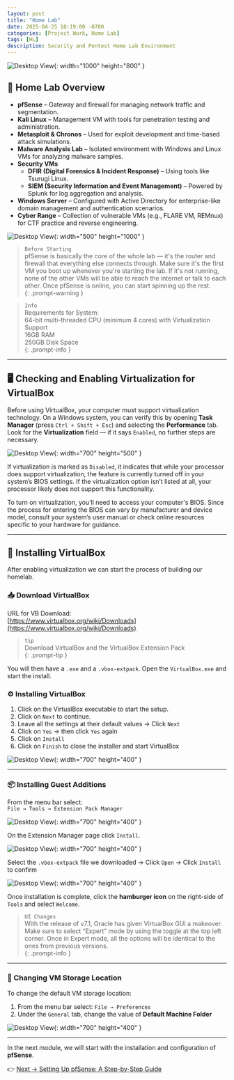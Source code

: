 ```yaml
---
layout: post
title: "Home Lab"
date: 2025-04-25 10:19:00 -0700
categories: [Project Work, Home Lab]
tags: [HL]
description: Security and Pentest Home Lab Environment
---
```


![Desktop View](/assets/img/HomeLab/Homelab-1.png){: width="1000" height="800" }

## 🧭 Home Lab Overview 

- **pfSense** – Gateway and firewall for managing network traffic and segmentation.  
- **Kali Linux** – Management VM with tools for penetration testing and administration.  
- **Metasploit & Chronos** – Used for exploit development and time-based attack simulations.  
- **Malware Analysis Lab** – Isolated environment with Windows and Linux VMs for analyzing malware samples.  
- **Security VMs**
  - **DFIR (Digital Forensics & Incident Response)** – Using tools like Tsurugi Linux.  
  - **SIEM (Security Information and Event Management)** – Powered by Splunk for log aggregation and analysis.  
- **Windows Server** – Configured with Active Directory for enterprise-like domain management and authentication scenarios.  
- **Cyber Range** – Collection of vulnerable VMs (e.g., FLARE VM, REMnux) for CTF practice and reverse engineering.  

![Desktop View](/assets/img/HomeLab/Diagram3.png){: width="500" height="1000" }

> `Before Starting`  
> pfSense is basically the core of the whole lab — it's the router and firewall that everything else connects through. Make sure it's the first VM you boot up whenever you're starting the lab. If it's not running, none of the other VMs will be able to reach the internet or talk to each other. Once pfSense is online, you can start spinning up the rest.  
{: .prompt-warning }

> `Info`  
> Requirements for System:  
> 64-bit multi-threaded CPU (minimum 4 cores) with Virtualization Support  
> 16GB RAM  
> 250GB Disk Space  
{: .prompt-info }

---

## 🖥️ Checking and Enabling Virtualization for VirtualBox

Before using VirtualBox, your computer must support virtualization technology. On a Windows system, you can verify this by opening **Task Manager** (press `Ctrl + Shift + Esc`) and selecting the **Performance** tab. Look for the **Virtualization** field — if it says `Enabled`, no further steps are necessary.

![Desktop View](/assets/img/HomeLab/TM.png){: width="700" height="500" }

If virtualization is marked as `Disabled`, it indicates that while your processor does support virtualization, the feature is currently turned off in your system’s BIOS settings. If the virtualization option isn’t listed at all, your processor likely does not support this functionality.

To turn on virtualization, you’ll need to access your computer's BIOS. Since the process for entering the BIOS can vary by manufacturer and device model, consult your system’s user manual or check online resources specific to your hardware for guidance.

---

## 💽 Installing VirtualBox

After enabling virtualization we can start the process of building our homelab.

### 📥 Download VirtualBox

URL for VB Download:  
[https://www.virtualbox.org/wiki/Downloads](https://www.virtualbox.org/wiki/Downloads)

> `tip`  
> Download VirtualBox and the VirtualBox Extension Pack  
{: .prompt-tip }

You will then have a `.exe` and a `.vbox-extpack`. Open the `VirtualBox.exe` and start the install.

### ⚙️ Installing VirtualBox

1. Click on the VirtualBox executable to start the setup.  
2. Click on `Next` to continue.  
3. Leave all the settings at their default values → Click `Next`  
4. Click on `Yes` → then click `Yes` again  
5. Click on `Install`  
6. Click on `Finish` to close the installer and start VirtualBox  

![Desktop View](/assets/img/HomeLab/HL-1.png){: width="700" height="400" }

---

### 📦 Installing Guest Additions

From the menu bar select:  
`File → Tools → Extension Pack Manager`

![Desktop View](/assets/img/HomeLab/HL-2.png){: width="700" height="400" }

On the Extension Manager page click `Install`.

![Desktop View](/assets/img/HomeLab/HL-3.png){: width="700" height="400" }

Select the `.vbox-extpack` file we downloaded → Click `Open` → Click `Install` to confirm

![Desktop View](/assets/img/HomeLab/HL-4.png){: width="700" height="400" }

Once installation is complete, click the **hamburger icon** on the right-side of `Tools` and select `Welcome`.

> `UI Changes`  
> With the release of v7.1, Oracle has given VirtualBox GUI a makeover. Make sure to select “Expert” mode by using the toggle at the top left corner. Once in Expert mode, all the options will be identical to the ones from previous versions.  
{: .prompt-info }

---

### 📁 Changing VM Storage Location

To change the default VM storage location:

1. From the menu bar select: `File → Preferences`  
2. Under the `General` tab, change the value of **Default Machine Folder**

![Desktop View](/assets/img/HomeLab/HL-5.png){: width="700" height="400" }

---

In the next module, we will start with the installation and configuration of **pfSense**.

👉 [Next → Setting Up pfSense: A Step-by-Step Guide](/posts/HomeLab-Installing-pfSense)
